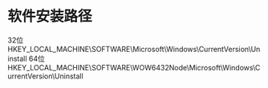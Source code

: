 # 软件安装路径
32位
HKEY\_LOCAL\_MACHINE\SOFTWARE\Microsoft\Windows\CurrentVersion\Uninstall
64位
HKEY\_LOCAL\_MACHINE\SOFTWARE\WOW6432Node\Microsoft\Windows\CurrentVersion\Uninstall